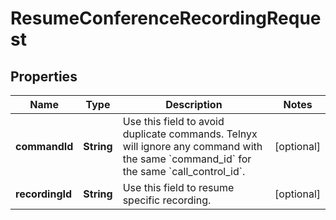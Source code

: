 

# ResumeConferenceRecordingRequest


## Properties

| Name | Type | Description | Notes |
|------------ | ------------- | ------------- | -------------|
|**commandId** | **String** | Use this field to avoid duplicate commands. Telnyx will ignore any command with the same &#x60;command_id&#x60; for the same &#x60;call_control_id&#x60;. |  [optional] |
|**recordingId** | **String** | Use this field to resume specific recording. |  [optional] |



